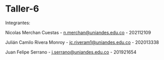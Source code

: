 # Taller-6

Integrantes:

Nicolas Merchan Cuestas - n.merchan@uniandes.edu.co - 202112109

Julián Camilo Rivera Monroy - jc.riveram1@uniandes.edu.co - 202013338

Juan Felipe Serrano - j.serrano@uniandes.edu.co - 201921654
